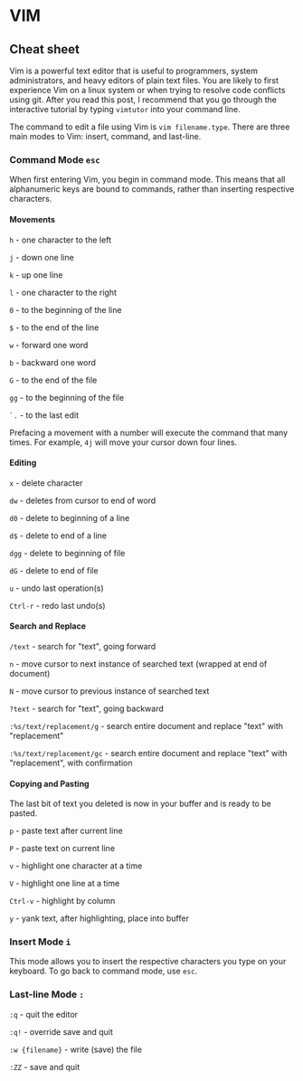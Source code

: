 
# VIM

## Cheat sheet

Vim is a powerful text editor that is useful to programmers, system administrators, and heavy editors of plain text files. You are likely to first experience Vim on a linux system or when trying to resolve code conflicts using git. After you read this post, I recommend that you go through the interactive tutorial by typing `vimtutor` into your command line.

The command to edit a file using Vim is `vim filename.type`. There are three main modes to Vim: insert, command, and last-line.

### Command Mode `esc`
When first entering Vim, you begin in command mode. This means that all alphanumeric keys are bound to commands, rather than inserting respective characters.
#### Movements

`h` - one character to the left

`j` - down one line

`k` - up one line

`l` - one character to the right

`0` - to the beginning of the line

`$` - to the end of the line

`w` - forward one word

`b` - backward one word

`G` - to the end of the file

`gg` - to the beginning of the file

`` `. ``  - to the last edit

Prefacing a movement with a number will execute the command that many times. For example, `4j` will move your cursor down four lines.

#### Editing
`x` - delete character

`dw` - deletes from cursor to end of word

`d0` - delete to beginning of a line

`d$` - delete to end of a line

`dgg` - delete to beginning of file

`dG` - delete to end of file

`u` - undo last operation(s)

`Ctrl-r` - redo last undo(s)

#### Search and Replace
`/text` - search for "text", going forward

`n` - move cursor to next instance of searched text (wrapped at end of document)

`N` - move cursor to previous instance of searched text

`?text` - search for "text", going backward

`:%s/text/replacement/g` - search entire document and replace "text" with "replacement"

`:%s/text/replacement/gc` - search entire document and replace "text" with "replacement", with confirmation

#### Copying and Pasting
The last bit of text you deleted is now in your buffer and is ready to be pasted.

`p` - paste text after current line

`P` - paste text on current line

`v` - highlight one character at a time

`V` - highlight one line at a time

`Ctrl-v` - highlight by column

`y` - yank text, after highlighting, place into buffer

### Insert Mode `i`
This mode allows you to insert the respective characters you type on your keyboard. To go back to command mode, use `esc`.

### Last-line Mode `:`
`:q` - quit the editor

`:q!` - override save and quit

`:w {filename}` - write (save) the file

`:ZZ` - save and quit
